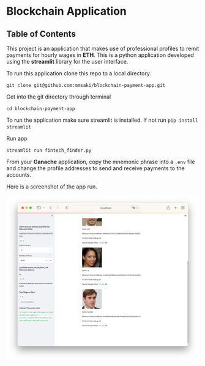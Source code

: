 # Blockchain Application 

## Table of Contents

This project is an application that makes use of professional profiles to remit payments for hourly wages in **ETH**. This is a python application developed using the **streamlit** library for the user interface.

To run this application clone this repo to a local directory. 

```Terminal
git clone git@github.com:mmsaki/blockchain-payment-app.git
```

Get into the git directory through terminal

```
cd blockchain-payment-app
```

To run the application make sure streamlit is installed. If not run `pip install streamlit`

Run app
```
streamlit run fintech_finder.py
```

From your **Ganache** application, copy the mnemonic phrase into a `.env` file and change the profile addresses to send and receive payments to the accounts.

Here is a screenshot of the app run.

![Screen Shot](./images/screenshot_app.jpg)